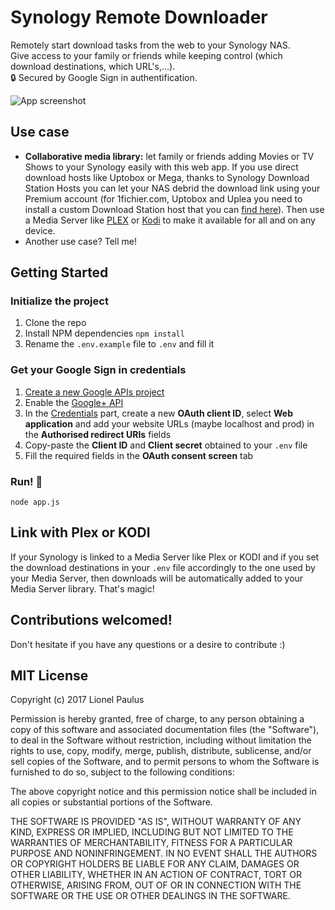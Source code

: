 # Synology Remote Downloader
Remotely start download tasks from the web to your Synology NAS.   
Give access to your family or friends while keeping control (which download destinations, which URL's,...).  
🔒 Secured by Google Sign in authentification.  

![App screenshot](https://monosnap.com/file/M7D2OkFuizXuf0sD2nkQDcaVIBjYq7.png)
## Use case
* **Collaborative media library:** let family or friends adding Movies or TV Shows to your Synology easily with this web app. If you use direct download hosts like Uptobox or Mega, thanks to Synology Download Station Hosts you can let your NAS debrid the download link using your Premium account (for 1fichier.com, Uptobox and Uplea you need to install a custom Download Station host that you can [find here](https://github.com/warkx/Synology-DownloadStation-Hosts)). Then use a Media Server like [PLEX](https://www.plex.tv) or [Kodi](https://kodi.tv) to make it available for all and on any device.
* Another use case? Tell me!

## Getting Started
### Initialize the project
1. Clone the repo
1. Install NPM dependencies `npm install`
1. Rename the `.env.example` file to `.env` and fill it

### Get your Google Sign in credentials
1. [Create a new Google APIs project](https://console.developers.google.com/projectcreate)
1. Enable the [Google+ API](https://console.developers.google.com/apis/api/plus.googleapis.com/overview)
1. In the [Credentials](https://console.developers.google.com/apis/credentials) part, create a new **OAuth client ID**, select **Web application** and add your website URLs (maybe localhost and prod) in the **Authorised redirect URIs** fields
1. Copy-paste the **Client ID**	and **Client secret** obtained to your `.env` file
1. Fill the required fields in the **OAuth consent screen** tab

### Run! 🚀
```ssh
node app.js
```

## Link with Plex or KODI
If your Synology is linked to a Media Server like Plex or KODI and if you set the download destinations in your `.env` file accordingly to the one used by your Media Server, then downloads will be automatically added to your Media Server library. That's magic!

## Contributions welcomed!
Don't hesitate if you have any questions or a desire to contribute :)

## MIT License

Copyright (c) 2017 Lionel Paulus

Permission is hereby granted, free of charge, to any person obtaining a copy
of this software and associated documentation files (the "Software"), to deal
in the Software without restriction, including without limitation the rights
to use, copy, modify, merge, publish, distribute, sublicense, and/or sell
copies of the Software, and to permit persons to whom the Software is
furnished to do so, subject to the following conditions:

The above copyright notice and this permission notice shall be included in all
copies or substantial portions of the Software.

THE SOFTWARE IS PROVIDED "AS IS", WITHOUT WARRANTY OF ANY KIND, EXPRESS OR
IMPLIED, INCLUDING BUT NOT LIMITED TO THE WARRANTIES OF MERCHANTABILITY,
FITNESS FOR A PARTICULAR PURPOSE AND NONINFRINGEMENT. IN NO EVENT SHALL THE
AUTHORS OR COPYRIGHT HOLDERS BE LIABLE FOR ANY CLAIM, DAMAGES OR OTHER
LIABILITY, WHETHER IN AN ACTION OF CONTRACT, TORT OR OTHERWISE, ARISING FROM,
OUT OF OR IN CONNECTION WITH THE SOFTWARE OR THE USE OR OTHER DEALINGS IN THE
SOFTWARE.